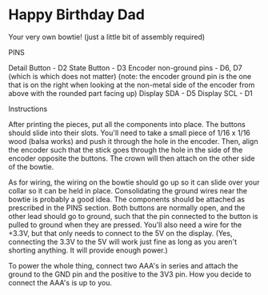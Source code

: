 # Happy Birthday Dad

Your very own bowtie! (just a little bit of assembly required)

PINS

Detail Button - D2
State Button - D3
Encoder non-ground pins - D6, D7 (which is which does not matter) (note: the encoder ground pin is the one that is on the right when looking at the non-metal side of the encoder from above with the rounded part facing up)
Display SDA - D5
Display SCL - D1

Instructions

After printing the pieces, put all the components into place. The buttons should slide
into their slots. You'll need to take a small piece of 1/16 x 1/16 wood (balsa works) and push it through the hole in the encoder. Then, align the encoder such that the stick goes through the hole in the side of the encoder opposite the buttons. The crown will then attach on the other side of the bowtie.

As for wiring, the wiring on the bowtie should go up so it can slide over your collar so it can be held in place. Consolidating the ground wires near the bowtie is probably a good idea. The components should be attached as prescribed in the PINS section. Both buttons are normally open, and the other lead should go to ground, such that the pin connected to the button is pulled to ground when they are pressed. You'll also need a wire for the +3.3V, but that only needs to connect to the 5V on the display. (Yes, connecting the 3.3V to the 5V will work just fine as long as you aren't shorting anything. It will provide enough power.)

To power the whole thing, connect two AAA's in series and attach the ground to the GND pin and the positive to the 3V3 pin. How you decide to connect the AAA's is up to you.